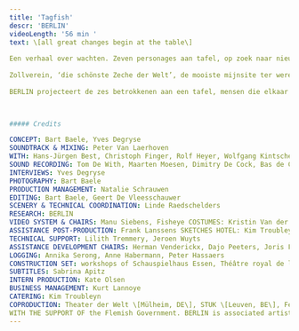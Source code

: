 ```yaml
---
title: 'Tagfish'
descr: 'BERLIN'
videoLength: '56 min '
text: \[all great changes begin at the table\]  
  
Een verhaal over wachten. Zeven personages aan tafel, op zoek naar nieuwe bestemmingen voor de braakliggende terreinen in hun gebied. Een conferentie die in realiteit nooit plaatsvond.  
  
Zollverein, ‘die schönste Zeche der Welt’, de mooiste mijnsite ter wereld. Een verlaten UNESCO werelderfgoed site in Duitsland, waar plannen in de maak zijn om een luxehotel en een school te bouwen. Sjeik Hani Yamani is geïnteresseerd om in het project te investeren. Terwijl de sjeik wacht op duidelijke richtlijnen en toestemmingen, wachten de Duitsers op hun beurt op een handtekening van de investeerder.  
  
BERLIN projecteert de zes betrokkenen aan een tafel, mensen die elkaar in realiteit nooit ontmoetten, een samengestelde ontmoeting. Een zevende stoel is leeg. Terwijl ze wachten op de komst van de sjeik, ontstaat er een discussie over de mogelijke toekomstplannen voor de site.

‍

##### Credits

CONCEPT: Bart Baele, Yves Degryse  
SOUNDTRACK & MIXING: Peter Van Laerhoven  
WITH: Hans-Jürgen Best, Christoph Finger, Rolf Heyer, Wolfgang Kintscher, Kaspar Kraemer, Thomas Rempen, Kostas Mitsalis, the Consolidation choir  
SOUND RECORDING: Tom De With, Maarten Moesen, Dimitry De Cock, Bas de Caluwé  
INTERVIEWS: Yves Degryse  
PHOTOGRAPHY: Bart Baele  
PRODUCTION MANAGEMENT: Natalie Schrauwen  
EDITING: Bart Baele, Geert De Vleesschauwer  
SCENERY & TECHNICAL COORDINATION: Linde Raedschelders  
RESEARCH: BERLIN  
VIDEO SYSTEM & CHAIRS: Manu Siebens, Fisheye COSTUMES: Kristin Van der Weken, Kim Troubleyn  
ASSISTANCE POST-PRODUCTION: Frank Lanssens SKETCHES HOTEL: Kim Troubleyn  
TECHNICAL SUPPORT: Lilith Tremmery, Jeroen Wuyts  
ASSISTANCE DEVELOPMENT CHAIRS: Herman Venderickx, Dajo Peeters, Joris Festjens  
LOGGING: Annika Serong, Anne Habermann, Peter Hassaers  
CONSTRUCTION SET: workshops of Schauspielhaus Essen, Théâtre royal de la Monnaie, Babs Boey, Anne Heyman  
SUBTITLES: Sabrina Apitz  
INTERN PRODUCTION: Kate Olsen  
BUSINESS MANAGEMENT: Kurt Lannoye  
CATERING: Kim Troubleyn  
COPRODUCTION: Theater der Welt \[Mülheim, DE\], STUK \[Leuven, BE\], Festival TEMPS D'IMAGES 2010 / La Ferme du Buisson \[Scène Nationale de Marne-la-Vallée, FR\], Wiener Festwochen \[Vienna, AT\].  
WITH THE SUPPORT OF the Flemish Government. BERLIN is associated artist to deSingel \[Antwerp, BE\] & le CENTQUATRE-PARIS \[FR\].
---
```

